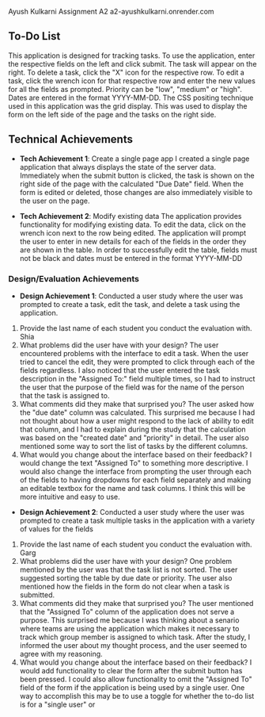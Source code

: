 Ayush Kulkarni
Assignment A2
a2-ayushkulkarni.onrender.com

## To-Do List
This application is designed for tracking tasks. To use the application, enter the respective fields on the left and click submit. The task will appear on the right. To delete a task, click the "X" icon for the respective row. To edit a task, click the wrench icon for that respective row and enter the new values for all the fields as prompted. Priority can be "low", "medium" or "high". Dates are entered in the format YYYY-MM-DD. 
The CSS positing technique used in this application was the grid display. This was used to display the form on the left side of the page and the tasks on the right side.

## Technical Achievements
- **Tech Achievement 1**: Create a single page app
I created a single page application that always displays the state of the server data. Immediately when the submit button is clicked, the task is shown on the right side of the page with the calculated "Due Date" field. When the form is edited or deleted, those changes are also immediately visible to the user on the page.

- **Tech Achievement 2**: Modify existing data
The application provides functionality for modifying existing data. To edit the data, click on the wrench icon next to the row being edited. The application will prompt the user to enter in new details for each of the fields in the order they are shown in the table. In order to successfully edit the table, fields must not be black and dates must be entered in the format YYYY-MM-DD

### Design/Evaluation Achievements
- **Design Achievement 1**: Conducted a user study where the user was prompted to create a task, edit the task, and delete a task using the application.
1. Provide the last name of each student you conduct the evaluation with.
    Shia
2. What problems did the user have with your design?
    The user encountered problems with the interface to edit a task. When the user tried to cancel the edit, they were prompted to click through each of the fields regardless. I also noticed that the user entered the task description in the "Assigned To:" field multiple times, so I had to instruct the user that the purpose of the field was for the name of the person that the task is assigned to. 
3. What comments did they make that surprised you?
    The user asked how the "due date" column was calculated. This surprised me because I had not thought about how a user might respond to the lack of ability to edit that column, and I had to explain during the study that the calculation was based on the "created date" and "priority" in detail. The user also mentioned some way to sort the list of tasks by the different columns. 
4. What would you change about the interface based on their feedback?
    I would change the text "Assigned To" to something more descriptive. I would also change the interface from prompting the user through each of the fields to having dropdowns for each field separately and making an editable textbox for the name and task columns. I think this will be more intuitive and easy to use. 

- **Design Achievement 2**: Conducted a user study where the user was prompted to create a task multiple tasks in the application with a variety of values for the fields
1. Provide the last name of each student you conduct the evaluation with.
    Garg
2. What problems did the user have with your design?
    One problem mentioned by the user was that the task list is not sorted. The user suggested sorting the table by due date or priority. The user also mentioned how the fields in the form do not clear when a task is submitted.
3. What comments did they make that surprised you?
    The user mentioned that the "Assigned To" column of the application does not serve a purpose. This surprised me because I was thinking about a senario where teams are using the application which makes it necessary to track which group member is assigned to which task. After the study, I informed the user about my thought process, and the user seemed to agree with my reasoning.
4. What would you change about the interface based on their feedback?
    I would add functionality to clear the form after the submit button has been pressed. I could also allow functionality to omit the "Assigned To" field of the form if the application is being used by a single user. One way to accomplish this may be to use a toggle for whether the to-do list is for a "single user" or
